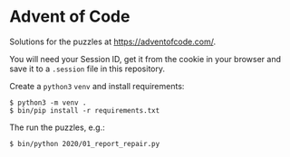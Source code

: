 Advent of Code
==============

Solutions for the puzzles at https://adventofcode.com/.

You will need your Session ID, get it from the cookie in your browser and save
it to a `.session` file in this repository.

Create a `python3` `venv` and install requirements:

    $ python3 -m venv .
    $ bin/pip install -r requirements.txt

The run the puzzles, e.g.:

    $ bin/python 2020/01_report_repair.py
